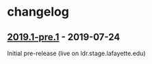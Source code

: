 # changelog

## [2019.1-pre.1] - 2019-07-24

Initial pre-release (live on ldr.stage.lafayette.edu)

[2019.1-pre.1]: https://github.com/LafayetteCollegeLibraries/spot/releases/tag/2019.1-pre.1
